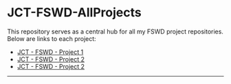 # JCT-FSWD-AllProjects

This repository serves as a central hub for all my FSWD project repositories. Below are links to each project:

- [JCT - FSWD - Project 1](https://github.com/Lior-Tor/JCT-FSWD-Project1)
- [JCT - FSWD - Project 2](https://github.com/Lior-Tor/JCT-FSWD-Project2)
- [JCT - FSWD - Project 2](https://github.com/Lior-Tor/JCT-FSWD-Project3)

---

